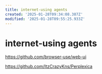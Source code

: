 ```yaml
---
title: internet-using agents
created: '2025-01-28T09:34:08.387Z'
modified: '2025-01-28T09:55:25.933Z'
---
```


# internet-using agents

https://github.com/browser-use/web-ui

https://github.com/ItzCrazyKns/Perplexica



